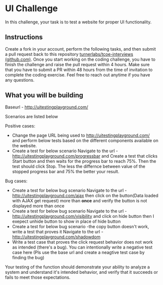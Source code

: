 # UI Challenge

In this challenge, your task is to test a website for proper UI functionality. 

## Instructions

Create a fork in your account, perform the following tasks, and then submit a pull request back to this repository [turnerlabs/tcoe-interviews (github.com)](https://github.com/turnerlabs/tcoe-interviews). Once you start working on the coding challenge, you have to finish the challenge and raise the pull request within 4 hours. Make sure that you have to submit a PR within 48 hours from the time of invitation to complete the coding exercise. Feel free to reach out anytime if you have any questions.

## What you will be building

 Baseurl -  http://uitestingplayground.com/ 

 Scenarios are listed below
  
  Positive cases:
  * Change the page URL being used to http://uitestingplayground.com/ and perform below tests based on the different components available on the website.
  * Create a test for below scenario
    Navigate to the url -http://uitestingplayground.com/progressbar and Create a test that clicks Start button and then waits for the progress bar to reach     75%. Then the test should click Stop. The less the differnce between value of the stopped progress bar and 75% the better your result.
    
  Bug cases: 
  * Create a test for below bug scenario
    Navigate to the url - http://uitestingplayground.com/ajax then click on the button(Data loaded with AJAX get request) more than **once** and verify the     button is not displayed more than once
  * Create a test for below bug scenario
    Navigate to the url - http://uitestingplayground.com/visibility and click on hide button then I exepect unhide button to show in place of hide button
  * Create a test for below bug scenario -the copy button doesn't work, write a test that proves it
    Navigate to the url -http://uitestingplayground.com/shadowdom
  * Write a test case that proves the click request behavior does not work as intended (there's a bug). You can intentionally write a negative test case       here (Pls use the base url and create a neagtive test case by finding the bug)
  
Your testing of the function should demonstrate your ability to analyze a system and understand it's intended behavior, and verify that it succeeds or fails to meet those expectations.
